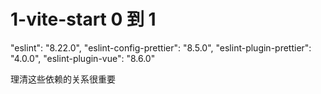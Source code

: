 # 1-vite-start 0 到 1

"eslint": "8.22.0",
"eslint-config-prettier": "8.5.0",
"eslint-plugin-prettier": "4.0.0",
"eslint-plugin-vue": "8.6.0"

理清这些依赖的关系很重要
